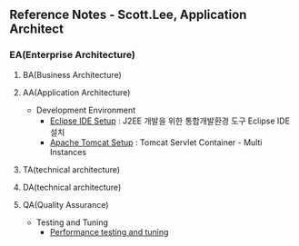## Reference Notes - Scott.Lee, Application Architect

### EA(Enterprise Architecture)

1. BA(Business Architecture)

2. AA(Application Architecture)
   * Development Environment
      - [Eclipse IDE Setup](eclipse.ide.setup.md) : J2EE 개발을 위한 통합개발환경 도구 Eclipse IDE 설치
      - [Apache Tomcat Setup](apache.tomcat.setup.md) : Tomcat Servlet Container - Multi Instances

3. TA(technical architecture)

4. DA(technical architecture)

5. QA(Quality Assurance)
   * Testing and Tuning
      - [Performance testing and tuning](./QA/performance.testing.and.tuning)
